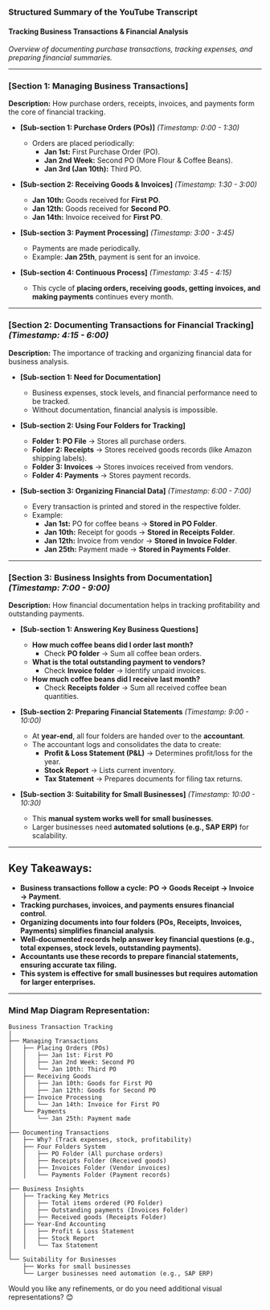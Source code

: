  
### **Structured Summary of the YouTube Transcript**  

#### **Tracking Business Transactions & Financial Analysis**  
*Overview of documenting purchase transactions, tracking expenses, and preparing financial summaries.*  

---

### **[Section 1: Managing Business Transactions]**  
**Description:** How purchase orders, receipts, invoices, and payments form the core of financial tracking.  

- **[Sub-section 1: Purchase Orders (POs)]** *(Timestamp: 0:00 - 1:30)*  
  - Orders are placed periodically:  
    - **Jan 1st:** First Purchase Order (PO).  
    - **Jan 2nd Week:** Second PO (More Flour & Coffee Beans).  
    - **Jan 3rd (Jan 10th):** Third PO.  

- **[Sub-section 2: Receiving Goods & Invoices]** *(Timestamp: 1:30 - 3:00)*  
  - **Jan 10th:** Goods received for **First PO**.  
  - **Jan 12th:** Goods received for **Second PO**.  
  - **Jan 14th:** Invoice received for **First PO**.  

- **[Sub-section 3: Payment Processing]** *(Timestamp: 3:00 - 3:45)*  
  - Payments are made periodically.  
  - Example: **Jan 25th**, payment is sent for an invoice.  

- **[Sub-section 4: Continuous Process]** *(Timestamp: 3:45 - 4:15)*  
  - This cycle of **placing orders, receiving goods, getting invoices, and making payments** continues every month.  

---

### **[Section 2: Documenting Transactions for Financial Tracking]** *(Timestamp: 4:15 - 6:00)*  
**Description:** The importance of tracking and organizing financial data for business analysis.  

- **[Sub-section 1: Need for Documentation]**  
  - Business expenses, stock levels, and financial performance need to be tracked.  
  - Without documentation, financial analysis is impossible.  

- **[Sub-section 2: Using Four Folders for Tracking]**  
  - **Folder 1: PO File** → Stores all purchase orders.  
  - **Folder 2: Receipts** → Stores received goods records (like Amazon shipping labels).  
  - **Folder 3: Invoices** → Stores invoices received from vendors.  
  - **Folder 4: Payments** → Stores payment records.  

- **[Sub-section 3: Organizing Financial Data]** *(Timestamp: 6:00 - 7:00)*  
  - Every transaction is printed and stored in the respective folder.  
  - Example:  
    - **Jan 1st:** PO for coffee beans → **Stored in PO Folder**.  
    - **Jan 10th:** Receipt for goods → **Stored in Receipts Folder**.  
    - **Jan 12th:** Invoice from vendor → **Stored in Invoice Folder**.  
    - **Jan 25th:** Payment made → **Stored in Payments Folder**.  

---

### **[Section 3: Business Insights from Documentation]** *(Timestamp: 7:00 - 9:00)*  
**Description:** How financial documentation helps in tracking profitability and outstanding payments.  

- **[Sub-section 1: Answering Key Business Questions]**  
  - **How much coffee beans did I order last month?**  
    - Check **PO folder** → Sum all coffee bean orders.  
  - **What is the total outstanding payment to vendors?**  
    - Check **Invoice folder** → Identify unpaid invoices.  
  - **How much coffee beans did I receive last month?**  
    - Check **Receipts folder** → Sum all received coffee bean quantities.  

- **[Sub-section 2: Preparing Financial Statements** *(Timestamp: 9:00 - 10:00)*  
  - At **year-end**, all four folders are handed over to the **accountant**.  
  - The accountant logs and consolidates the data to create:  
    - **Profit & Loss Statement (P&L)** → Determines profit/loss for the year.  
    - **Stock Report** → Lists current inventory.  
    - **Tax Statement** → Prepares documents for filing tax returns.  

- **[Sub-section 3: Suitability for Small Businesses]** *(Timestamp: 10:00 - 10:30)*  
  - This **manual system works well for small businesses**.  
  - Larger businesses need **automated solutions (e.g., SAP ERP)** for scalability.  

---

## **Key Takeaways:**  
- **Business transactions follow a cycle:** **PO → Goods Receipt → Invoice → Payment**.  
- **Tracking purchases, invoices, and payments ensures financial control**.  
- **Organizing documents into four folders (POs, Receipts, Invoices, Payments) simplifies financial analysis**.  
- **Well-documented records help answer key financial questions (e.g., total expenses, stock levels, outstanding payments).**  
- **Accountants use these records to prepare financial statements, ensuring accurate tax filing.**  
- **This system is effective for small businesses but requires automation for larger enterprises.**  

---

### **Mind Map Diagram Representation:**  
```
Business Transaction Tracking  
│  
├── Managing Transactions  
│   ├── Placing Orders (POs)  
│   │   ├── Jan 1st: First PO  
│   │   ├── Jan 2nd Week: Second PO  
│   │   └── Jan 10th: Third PO  
│   ├── Receiving Goods  
│   │   ├── Jan 10th: Goods for First PO  
│   │   ├── Jan 12th: Goods for Second PO  
│   ├── Invoice Processing  
│   │   └── Jan 14th: Invoice for First PO  
│   └── Payments  
│       └── Jan 25th: Payment made  
│  
├── Documenting Transactions  
│   ├── Why? (Track expenses, stock, profitability)  
│   ├── Four Folders System  
│   │   ├── PO Folder (All purchase orders)  
│   │   ├── Receipts Folder (Received goods)  
│   │   ├── Invoices Folder (Vendor invoices)  
│   │   └── Payments Folder (Payment records)  
│  
├── Business Insights  
│   ├── Tracking Key Metrics  
│   │   ├── Total items ordered (PO Folder)  
│   │   ├── Outstanding payments (Invoices Folder)  
│   │   ├── Received goods (Receipts Folder)  
│   ├── Year-End Accounting  
│   │   ├── Profit & Loss Statement  
│   │   ├── Stock Report  
│   │   └── Tax Statement  
│  
└── Suitability for Businesses  
    ├── Works for small businesses  
    └── Larger businesses need automation (e.g., SAP ERP)  
```

Would you like any refinements, or do you need additional visual representations? 😊